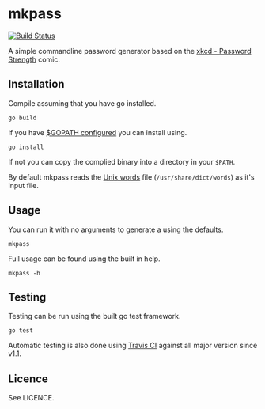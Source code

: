 mkpass
======


[![Build Status](https://travis-ci.org/andytom/mkpass.svg?branch=master)](https://travis-ci.org/andytom/mkpass)

A simple commandline password generator based on the
[xkcd - Password Strength](https://xkcd.com/936/) comic.

Installation
------------

Compile assuming that you have go installed.

``
go build
``

If you have [$GOPATH configured](https://golang.org/doc/code.html#GOPATH) you
can install using.

``
go install
``

If not you can copy the complied binary into a directory in your ``$PATH``.

By default mkpass reads the [Unix words](https://en.wikipedia.org/wiki/Words_%28Unix%29)
file (``/usr/share/dict/words``) as it's input file.

Usage
-----

You can run it with no arguments to generate a using the defaults.

``
mkpass
``

Full usage can be found using the built in help.

``
mkpass -h
``

Testing
-------

Testing can be run using the built go test framework.

``
go test
``

Automatic testing is also done using [Travis CI](https://travis-ci.org/andytom/mkpass)
against all major version since v1.1.

Licence
-------

See LICENCE.
